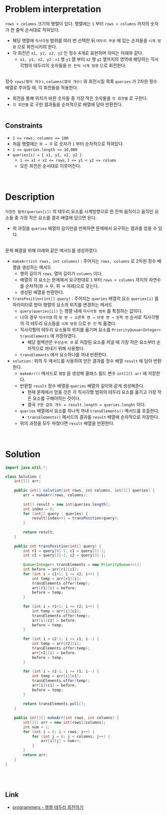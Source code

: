 # Problem interpretation
`rows × columns` 크기의 행렬이 있다. 행렬에는 `1` 부터 `rows × columns` 까지의 숫자가 한 줄씩 순서대로 적혀있다.
- 해당 행렬에 `직사각형` 범위를 여러 번 선택한 뒤 `테두리 부분` 에 있는 순자들을 `시계 방향` 으로 회전시키려 한다.
- 각 회전은 `x1, y1, x2, y2` 인 정수 4개로 표현하며 의미는 아래와 같다.
    - `x1, y1, x2, y2` : `x1` 행 `y1` 열 부터 `x2` 행 `y2` 열까지의 영역에 해당하는 직사각형의 테두리의 숫자들을 `한 칸씩 시계 방향` 으로 회전한다.
<br/><br/>

정수 `rows(행의 개수)`, `columns(열의 개수)` 와 회전시킬 목록 `queries` 가 2차원 정수 배열로 주어질 때, 각 회전들을 적용한다.
- 회전을 통해 위치가 바뀐 숫자들 중 가장 작은 숫자들을 `각 회전별` 로 구한다.
- `각 회전별` 로 구한 결과들을 순차적으로 배열에 담아 반환한다.
<br/><br/>

## Constraints
- `2 <= rows, columns <= 100`
- 처음 행렬에는 `좌 → 우` 로 숫자가 `1` 부터 순차적으로 적혀있다.
- `1 <= queries.length <= 10,000`
- `queries[i] = { x1, y1, x2, y2 }`
    - `1 <= x1 < x2 <= rows`, `1 <= y1 < y2 <= colums`
    - 모든 회전은 순서대로 이루어진다. 
<br/><br/><br/>

# Description
`지정한 범위(queries[i])` 의 테두리 요소를 시계방향으로 한 칸씩 움직이고 움직인 요소들 중 가장 작은 요소를 결과 배열에 담으면 된다.
- 위 과정을 `queries` 배열의 길이만큼 반복하면 문제에서 요구하는 결과를 얻을 수 있다.
<br/><br/>

문제 해결을 위해 아래와 같은 메서드를 생성하였다.
- `makeArr(int rows, int columns)` : 주어지는 `rows, columns` 로 2차원 정수 배열을 생성하는 메서드
    - 행의 길이가 `rows`, 열의 길이가 `columns` 이다.
    - 배열의 각 요소는 문제에서 요구한대로 `1` 부터 `rows × columns` 까지의 자연수를 순차적(좌 → 우, 위 → 아래)으로 갖는다.
    - 생성된 배열을 반환한다.
- `transPosition(int[] query)` : 주어지는 `queries` 배열의 요소 `queries[i]` 를 파라미터로 받아 행렬의 요소의 위치를 변경하는 메서드
    - `query(queries[i])` 는 행렬 내에 `직사각형 범위` 를 특정하는 값이다.
    - 나의 경우 `직사각형` 의 `윗 변 → 오른쪽 변 → 아랫 변 → 왼쪽 변` 순서로 직사각형의 각 테두리 요소들을 `시계 방향` 으로 `한 칸` 씩 옮겼다.
    - 직사각형의 테두리 요소들의 위치를 옮기며 요소를 `PriorityQueue<Integer> transElements` 에 저장하였다.
        - 해당 컬랙션은 `우선순위 큐` 로 저장된 요소를 꺼낼 때 가장 작은 요소부터 순차적으로 꺼내기 위해 사용했다.
    - `transElements` 에서 요소하나를 꺼내 반환한다.
- `solution` : 위의 두 메서드를 사용하여 얻은 결과를 정수 배열 `result` 에 담아 반환한다.
    - `makeArr()` 메서드로 `행렬` 을 생성해 클래스 필드 변수 `int[][] arr` 에 저장한다.
    - 반환할 `result` 정수 배열을 `queries` 배열의 길이와 같게 생성해준다.
        - 현재 문제에서 얻을 것은 각 직사각형 범위의 테두리 요소를 옮기고 가장 작은 요소를 구해야하는 것이다.
        - 결국 `구한 값의 개수 = result.length = queries.lenght` 이다.
    - `queries` 배열에서 요소를 하나씩 꺼내 `transElements()` 메서드를 호출한다.
        - `transElements()` 메서드의 결과를 `result` 배열에 순차적으로 저장한다.
    - 위의 과정을 모두 마쳤다면 `result` 배열을 반환한다.
<br/><br/><br/>

# Solution
```java
import java.util.*;

class Solution {
    int[][] arr;
    
    public int[] solution(int rows, int columns, int[][] queries) {
        arr = makeArr(rows, columns);
        
        int[] result = new int[queries.length];
        int index = 0;
        for (int[] query : queries) {
            result[index++] = transPosition(query);
        }
        
        return result;
    }
    
    public int transPosition(int[] query) {
        int r1 = query[0]-1, c1 = query[1]-1;
        int r2 = query[2]-1, c2 = query[3]-1;
        
        Queue<Integer> transElements = new PriorityQueue<>();
        int before = arr[r1][c1];
        for (int i = c1+1; i <= c2; i++) {
            int temp = arr[r1][i];
            transElements.offer(temp);
            arr[r1][i] = before;
            before = temp;
        }
        
        for (int i = r1+1; i <= r2; i++) {
            int temp = arr[i][c2];
            transElements.offer(temp);
            arr[i][c2] = before;
            before = temp;
        }
        
        for (int i = c2-1; i >= c1; i--) {
            int temp = arr[r2][i];
            transElements.offer(temp);
            arr[r2][i] = before;
            before = temp;
        }
        
        for (int i = r2-1; i >= r1; i--) {
            int temp = arr[i][c1];
            transElements.offer(temp);
            arr[i][c1] = before;
            before = temp;
        }
        
        return transElements.poll();
    }
    
    public int[][] makeArr(int rows, int columns) {
        int[][] arr = new int[rows][columns];
        int num = 1;
        for (int i = 0; i < rows; i++) {
            for (int j = 0; j < columns; j++) {
                arr[i][j] = num++;
            }
        }
        return arr;
    }
}
```
<br/><br/>

## Link
- [programmers - 행렬 테두리 회전하기](https://school.programmers.co.kr/learn/courses/30/lessons/77485)